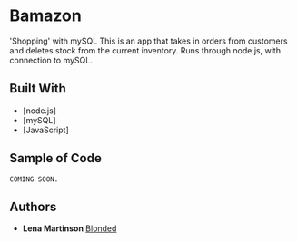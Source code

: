# Bamazon
'Shopping' with mySQL
This is an app that takes in orders from customers and deletes stock from the current inventory.
Runs through node.js, with connection to mySQL.


## Built With

* [node.js]
* [mySQL]
* [JavaScript]

## Sample of Code

```
COMING SOON.

```


## Authors

* **Lena Martinson** [Blonded](https://github.com/Blonded)
